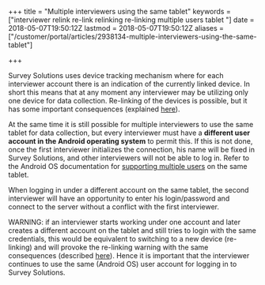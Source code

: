 +++
title = "Multiple interviewers using the same tablet"
keywords = ["interviewer relink re-link relinking re-linking multiple users tablet "]
date = 2018-05-07T19:50:12Z
lastmod = 2018-05-07T19:50:12Z
aliases = ["/customer/portal/articles/2938134-multiple-interviewers-using-the-same-tablet"]

+++

Survey Solutions uses device tracking mechanism where for each
interviewer account there is an indication of the currently linked
device. In short this means that at any moment any interviewer may be
utilizing only one device for data collection. Re-linking of the devices
is possible, but it has some important consequences (explained
[here](http://support.mysurvey.solutions/customer/en/portal/articles/2578016)).   
  
At the same time it is still possible for multiple interviewers to use
the same tablet for data collection, but every interviewer must have a
<span class="underline">**different user account in the Android
operating system**</span> to permit this. If this is not done, once the
first interviewer initializes the connection, his name will be fixed in
Survey Solutions, and other interviewers will not be able to log in.
Refer to the Android OS documentation for [supporting multiple
users](https://source.android.com/devices/tech/admin/multi-user) on the
same tablet.  
  
When logging in under a different account on the same tablet, the second
interviewer will have an opportunity to enter his login/password and
connect to the server without a conflict with the first interviewer.  
  
WARNING: if an interviewer starts working under one account and later
creates a different account on the tablet and still tries to login with
the same credentials, this would be equivalent to switching to a new
device (re-linking) and will provoke the re-linking warning with the
same consequences (described
[here](http://support.mysurvey.solutions/customer/en/portal/articles/2578016)).
Hence it is important that the interviewer continues to use the same
(Android OS) user account for logging in to Survey Solutions.
